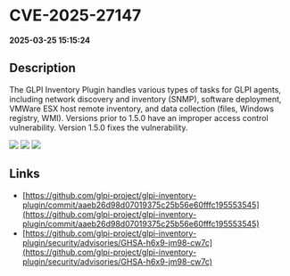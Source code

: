 # CVE-2025-27147

**2025-03-25 15:15:24**

## Description
The GLPI Inventory Plugin handles various types of tasks for GLPI agents, including network discovery and inventory (SNMP), software deployment, VMWare ESX host remote inventory, and data collection (files, Windows registry, WMI). Versions prior to 1.5.0 have an improper access control vulnerability. Version 1.5.0 fixes the vulnerability.

![](https://img.shields.io/static/v1?label=Score&message=8.2&color=red)
![](https://img.shields.io/static/v1?label=Severity&message=HIGH&color=red)
![](https://img.shields.io/static/v1?label=CWE&message=Traversal&color=green)

## Links
- [https://github.com/glpi-project/glpi-inventory-plugin/commit/aaeb26d98d07019375c25b56e60fffc195553545](https://github.com/glpi-project/glpi-inventory-plugin/commit/aaeb26d98d07019375c25b56e60fffc195553545)
- [https://github.com/glpi-project/glpi-inventory-plugin/security/advisories/GHSA-h6x9-jm98-cw7c](https://github.com/glpi-project/glpi-inventory-plugin/security/advisories/GHSA-h6x9-jm98-cw7c)
